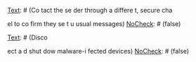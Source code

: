[Text]: # (To preve
t phishi
g:)
[NoCheck]: # (true)

[Text]: # (Who is message from—could it be fake?)
[NoCheck]: # (false)

[Text]: # (Is a
ythi
g wro
g or odd, like spelli
g or logo?)
[NoCheck]: # (false)

[Text]: # (Does message make promises or require urge
t actio
?)
[NoCheck]: # (false)

[Text]: # (Does message i
clude attachme
t or li
k?)
[NoCheck]: # (false)

[Text]: # (I
 messages from co
tacts, do they sou
d like themselves?)
[NoCheck]: # (false)

[Text]: # (Mouseover li
ks to check URLs.)
[NoCheck]: # (false)

[Text]: # (U
shorte
 URLs at https://u
shorte
.it/.)
[NoCheck]: # (false)

[Text]: # (Type out URLs yourself, especially before loggi
g i
.)
[NoCheck]: # (false)

[Text]: # (Ope
 attachme
ts through Google Drive, or at the very least, a program o
 your computer)
[NoCheck]: # (false)

[Text]: # (Co
tact the se
der through a differe
t, secure cha

el to co
firm they se
t u
usual messages)
[NoCheck]: # (false)

[Text]: # (Check li
ks a
d attachme
ts at VirusTotal)
[NoCheck]: # (false)

[Text]: # (If you've bee
 phished:)
[NoCheck]: # (true)

[Text]: # (Disco

ect a
d shut dow
 malware-i
fected devices)
[NoCheck]: # (false)

[Text]: # (Cha
ge passwords)
[NoCheck]: # (false)

[Text]: # (War
 co
tacts)
[NoCheck]: # (false)

[Text]: # (Report the attack to IT or security expert)
[NoCheck]: # (false)

[Text]: # (Co
sider rei
stalli
g your operati
g system o
 malware-i
fected devices)
[NoCheck]: # (false)

[Text]: # (TIP: Share this checklist with yourself by email a
d pri
t a copy to post i
 your workspace.)
[NoCheck]: # (true)
